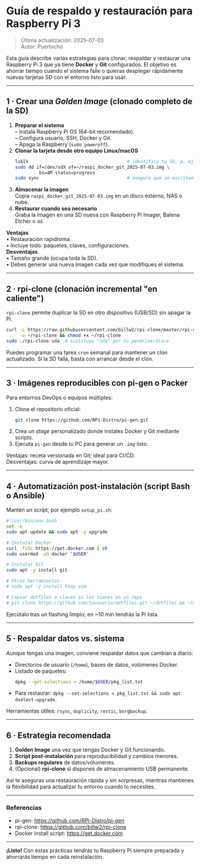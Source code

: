 # Guía de respaldo y restauración para Raspberry Pi 3

> Última actualización: 2025-07-03  
> Autor: Puertocho

Esta guía describe varias estrategias para clonar, respaldar y restaurar una Raspberry Pi 3 que ya tiene **Docker** y **Git** configurados. El objetivo es ahorrar tiempo cuando el sistema falle o quieras desplegar rápidamente nuevas tarjetas SD con el entorno listo para usar.

---

## 1 · Crear una *Golden Image* (clonado completo de la SD)

1. **Preparar el sistema**  
   – Instala Raspberry Pi OS (64-bit recomendado).  
   – Configura usuario, SSH, Docker y Git.  
   – Apaga la Raspberry (`sudo poweroff`).
2. **Clonar la tarjeta desde otro equipo Linux/macOS**  
   ```bash
   lsblk                                     # identifica tu SD, p. ej. /dev/sdb
   sudo dd if=/dev/sdX of=~/raspi_docker_git_2025-07-03.img \
            bs=4M status=progress
   sudo sync                                 # asegura que se escriban los buffers
   ```
3. **Almacenar la imagen**  
   Copia `raspi_docker_git_2025-07-03.img` en un disco externo, NAS o nube.
4. **Restaurar cuando sea necesario**  
   Graba la imagen en una SD nueva con Raspberry Pi Imager, Balena Etcher o `dd`.

**Ventajas**  
• Restauración rapidísima.  
• Incluye todo: paquetes, claves, configuraciones.  
**Desventajas**  
• Tamaño grande (ocupa toda la SD).  
• Debes generar una nueva imagen cada vez que modifiques el sistema.

---

## 2 · rpi-clone (clonación incremental "en caliente")

`rpi-clone` permite duplicar la SD en otro dispositivo (USB/SD) sin apagar la Pi.

```bash
curl -L https://raw.githubusercontent.com/billw2/rpi-clone/master/rpi-clone \
     -o ~/rpi-clone && chmod +x ~/rpi-clone
sudo ./rpi-clone sda  # sustituye "sda" por tu pendrive/disco
```

Puedes programar una tarea `cron` semanal para mantener un clon actualizado. Si la SD falla, basta con arrancar desde el clon.

---

## 3 · Imágenes reproducibles con **pi-gen** o **Packer**

Para entornos DevOps o equipos múltiples:

1. Clona el repositorio oficial:
   ```bash
   git clone https://github.com/RPi-Distro/pi-gen.git
   ```
2. Crea un *stage* personalizado donde instales Docker y Git mediante scripts.  
3. Ejecuta `pi-gen` desde tu PC para generar un `.img` listo.

Ventajas: receta versionada en Git; ideal para CI/CD.  
Desventajas: curva de aprendizaje mayor.

---

## 4 · Automatización post-instalación (script Bash o Ansible)

Mantén un script, por ejemplo `setup_pi.sh`:

```bash
#!/usr/bin/env bash
set -e
sudo apt update && sudo apt -y upgrade

# Instalar Docker
curl -fsSL https://get.docker.com | sh
sudo usermod -aG docker "$USER"

# Instalar Git
sudo apt -y install git

# Otras herramientas
# sudo apt -y install htop vim

# Copiar dotfiles o claves si las tienes en un repo
# git clone https://github.com/tuusuario/dotfiles.git ~/dotfiles && ~/dotfiles/install.sh
```

Ejecútalo tras un flashing limpio; en ~10 min tendrás la Pi lista.

---

## 5 · Respaldar **datos** vs. **sistema**

Aunque tengas una imagen, conviene respaldar datos que cambian a diario:

- Directorios de usuario (`/home`), bases de datos, volúmenes Docker.
- Listado de paquetes:
  ```bash
  dpkg --get-selections > /home/$USER/pkg_list.txt
  ```
- Para restaurar: `dpkg --set-selections < pkg_list.txt && sudo apt dselect-upgrade`.

Herramientas útiles: `rsync`, `duplicity`, `restic`, `borgbackup`.

---

## 6 · Estrategia recomendada

1. **Golden Image** una vez que tengas Docker y Git funcionando.  
2. **Script post-instalación** para reproducibilidad y cambios menores.  
3. **Backups regulares** de datos/vólumenes.  
4. (Opcional) **rpi-clone** si dispones de almacenamiento USB permanente.

Así te aseguras una restauración rápida y sin sorpresas, mientras mantienes la flexibilidad para actualizar tu entorno cuando lo necesites.

---

### Referencias

- pi-gen: <https://github.com/RPi-Distro/pi-gen>
- rpi-clone: <https://github.com/billw2/rpi-clone>
- Docker install script: <https://get.docker.com>

---

**¡Listo!** Con estas prácticas tendrás tu Raspberry Pi siempre preparada y ahorrarás tiempo en cada reinstalación. 